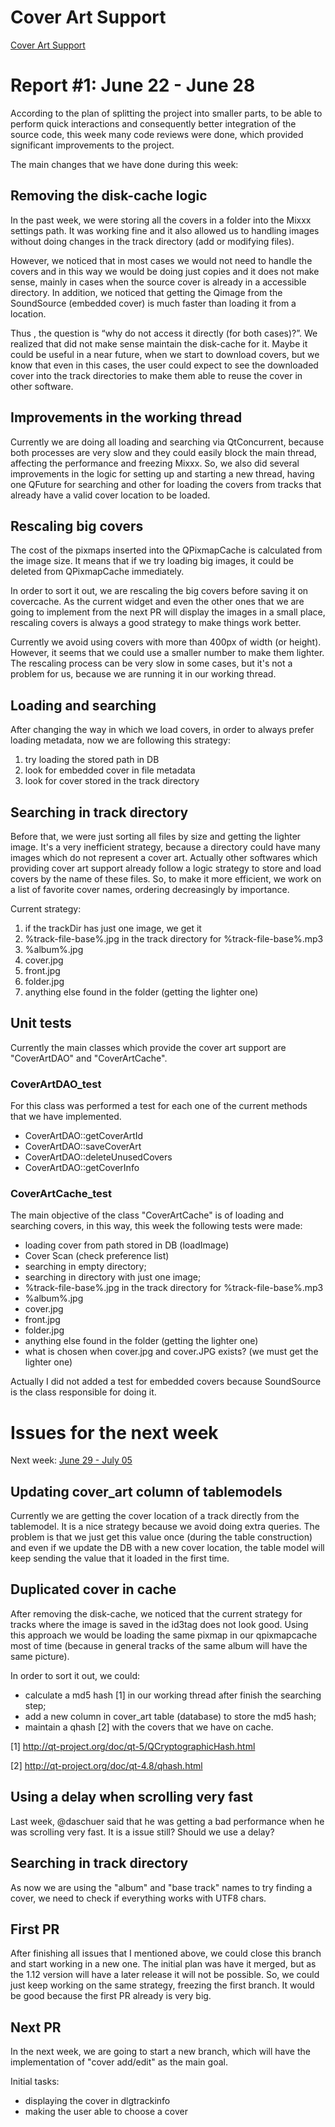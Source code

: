 # Cover Art Support

[Cover Art Support](cover_art_support)

# Report \#1: June 22 - June 28

According to the plan of splitting the project into smaller parts, to be
able to perform quick interactions and consequently better integration
of the source code, this week many code reviews were done, which
provided significant improvements to the project.

The main changes that we have done during this week:

## Removing the disk-cache logic

In the past week, we were storing all the covers in a folder into the
Mixxx settings path. It was working fine and it also allowed us to
handling images without doing changes in the track directory (add or
modifying files).

However, we noticed that in most cases we would not need to handle the
covers and in this way we would be doing just copies and it does not
make sense, mainly in cases when the source cover is already in a
accessible directory. In addition, we noticed that getting the Qimage
from the SoundSource (embedded cover) is much faster than loading it
from a location.

Thus , the question is “why do not access it directly (for both
cases)?”. We realized that did not make sense maintain the disk-cache
for it. Maybe it could be useful in a near future, when we start to
download covers, but we know that even in this cases, the user could
expect to see the downloaded cover into the track directories to make
them able to reuse the cover in other software.

## Improvements in the working thread

Currently we are doing all loading and searching via QtConcurrent,
because both processes are very slow and they could easily block the
main thread, affecting the performance and freezing Mixxx. So, we also
did several improvements in the logic for setting up and starting a new
thread, having one QFuture for searching and other for loading the
covers from tracks that already have a valid cover location to be
loaded.

## Rescaling big covers

The cost of the pixmaps inserted into the QPixmapCache is calculated
from the image size. It means that if we try loading big images, it
could be deleted from QPixmapCache immediately.

In order to sort it out, we are rescaling the big covers before saving
it on covercache. As the current widget and even the other ones that we
are going to implement from the next PR will display the images in a
small place, rescaling covers is always a good strategy to make things
work better.

Currently we avoid using covers with more than 400px of width (or
height). However, it seems that we could use a smaller number to make
them lighter. The rescaling process can be very slow in some cases, but
it's not a problem for us, because we are running it in our working
thread.

## Loading and searching

After changing the way in which we load covers, in order to always
prefer loading metadata, now we are following this strategy:

1.  try loading the stored path in DB
2.  look for embedded cover in file metadata
3.  look for cover stored in the track directory

## Searching in track directory

Before that, we were just sorting all files by size and getting the
lighter image. It's a very inefficient strategy, because a directory
could have many images which do not represent a cover art. Actually
other softwares which providing cover art support already follow a logic
strategy to store and load covers by the name of these files. So, to
make it more efficient, we work on a list of favorite cover names,
ordering decreasingly by importance.

Current strategy:

1.  if the trackDir has just one image, we get it
2.  %track-file-base%.jpg in the track directory for
    %track-file-base%.mp3
3.  %album%.jpg
4.  cover.jpg 
5.  front.jpg
6.  folder.jpg
7.  anything else found in the folder (getting the lighter one)

## Unit tests

Currently the main classes which provide the cover art support are
"CoverArtDAO" and "CoverArtCache".

### CoverArtDAO\_test

For this class was performed a test for each one of the current methods
that we have implemented.

  - CoverArtDAO::getCoverArtId
  - CoverArtDAO::saveCoverArt
  - CoverArtDAO::deleteUnusedCovers
  - CoverArtDAO::getCoverInfo

### CoverArtCache\_test

The main objective of the class "CoverArtCache" is of loading and
searching covers, in this way, this week the following tests were made:

  - loading cover from path stored in DB (loadImage)
  - Cover Scan (check preference list)
  - searching in empty directory;
  - searching in directory with just one image;
  - %track-file-base%.jpg in the track directory for
    %track-file-base%.mp3
  - %album%.jpg
  - cover.jpg
  - front.jpg
  - folder.jpg
  - anything else found in the folder (getting the lighter one)
  - what is chosen when cover.jpg and cover.JPG exists? (we must get the
    lighter one)

Actually I did not added a test for embedded covers because SoundSource
is the class responsible for doing it.

# Issues for the next week

Next week: [June 29 - July 05](cover_art_support_r2)

## Updating cover\_art column of tablemodels

Currently we are getting the cover location of a track directly from the
tablemodel. It is a nice strategy because we avoid doing extra queries.
The problem is that we just get this value once (during the table
construction) and even if we update the DB with a new cover location,
the table model will keep sending the value that it loaded in the first
time.

## Duplicated cover in cache

After removing the disk-cache, we noticed that the current strategy for
tracks where the image is saved in the id3tag does not look good. Using
this approach we would be loading the same pixmap in our qpixmapcache
most of time (because in general tracks of the same album will have the
same picture).

In order to sort it out, we could:

  - calculate a md5 hash \[1\] in our working thread after finish the
    searching step;
  - add a new column in cover\_art table (database) to store the md5
    hash;
  - maintain a qhash \[2\] with the covers that we have on cache.

\[1\] <http://qt-project.org/doc/qt-5/QCryptographicHash.html>

\[2\] <http://qt-project.org/doc/qt-4.8/qhash.html>

## Using a delay when scrolling very fast

Last week, @daschuer said that he was getting a bad performance when he
was scrolling very fast. It is a issue still? Should we use a delay?

## Searching in track directory

As now we are using the "album" and "base track" names to try finding a
cover, we need to check if everything works with UTF8 chars.

## First PR

After finishing all issues that I mentioned above, we could close this
branch and start working in a new one. The initial plan was have it
merged, but as the 1.12 version will have a later release it will not be
possible. So, we could just keep working on the same strategy, freezing
the first branch. It would be good because the first PR already is very
big.

## Next PR

In the next week, we are going to start a new branch, which will have
the implementation of "cover add/edit" as the main goal.

Initial tasks:

  - displaying the cover in dlgtrackinfo
  - making the user able to choose a cover
